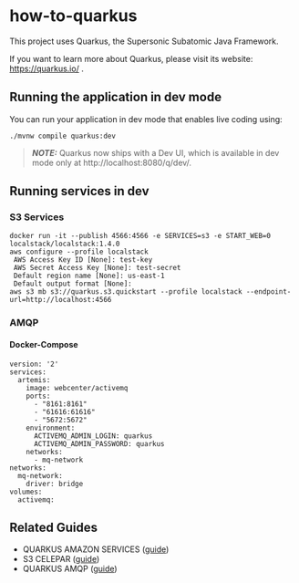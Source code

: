 # how-to-quarkus

This project uses Quarkus, the Supersonic Subatomic Java Framework.

If you want to learn more about Quarkus, please visit its website: https://quarkus.io/ .

## Running the application in dev mode

You can run your application in dev mode that enables live coding using:
```shell script
./mvnw compile quarkus:dev
```

> **_NOTE:_**  Quarkus now ships with a Dev UI, which is available in dev mode only at http://localhost:8080/q/dev/.

## Running services in dev

### S3 Services

```shell script
docker run -it --publish 4566:4566 -e SERVICES=s3 -e START_WEB=0 localstack/localstack:1.4.0
aws configure --profile localstack
 AWS Access Key ID [None]: test-key
 AWS Secret Access Key [None]: test-secret
 Default region name [None]: us-east-1
 Default output format [None]:
aws s3 mb s3://quarkus.s3.quickstart --profile localstack --endpoint-url=http://localhost:4566
```

### AMQP 

#### Docker-Compose

```
version: '2'
services:
  artemis:
    image: webcenter/activemq
    ports:
      - "8161:8161"
      - "61616:61616"
      - "5672:5672"
    environment:
      ACTIVEMQ_ADMIN_LOGIN: quarkus
      ACTIVEMQ_ADMIN_PASSWORD: quarkus
    networks:
      - mq-network
networks:
  mq-network:
    driver: bridge
volumes:
  activemq:
```

## Related Guides

- QUARKUS AMAZON SERVICES ([guide](https://quarkiverse.github.io/quarkiverse-docs/quarkus-amazon-services/dev/amazon-s3.html))
- S3 CELEPAR ([guide](https://celepar.wikis.pr.gov.br/plataformadesenvolvimento/wiki/S3_Defini%C3%A7%C3%B5es))
- QUARKUS AMQP ([guide](https://quarkus.io/guides/amqp))

